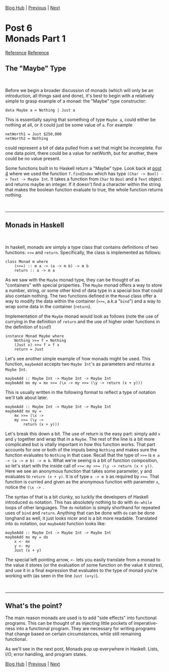 [Blog Hub](../index) | [Previous](post5) | [Next](post7)

# Post 6<br>Monads Part 1

[Reference](https://www.cs.rit.edu/~swm/cs561/All_About_Monads.pdf)
[Reference](https://www.youtube.com/watch?v=t1e8gqXLbsU&ab_channel=Computerphile)

## The "Maybe" Type

<br>

Before we begin a broader discussion of monads (which will only be an introduction, all things said and done), it's best to begin with a relatively simple to grasp example of a monad: the "Maybe" type constructor:

    data Maybe a = Nothing | Just a

This is essentially saying that something of type `Maybe a`, could either be nothing at all, or it could just be some value of `a`. For example

    netWorth1 = Just $250,000
    netWorth2 = Nothing

could represent a bit of data pulled from a set that might be incomplete. For one data point, there could be a value for netWorth, but for another, there could be no value present.

Some functions built in to Haskell return a "Maybe" type. Look back at [post 4](post4) where we used the function `T.findIndex` which has type `(Char -> Bool) -> Text -> Maybe Int`. It takes a function from `Char` to `Bool` and a `Text` object and returns maybe an integer. If it doesn't find a character within the string that makes the boolean function evaluate to true, the whole function returns nothing.

<br>

---

## Monads in Haskell

<br>

In haskell, monads are simply a type class that contains definitions of two functions: `>>=` and `return`. Specifically, the class is implemented as follows:

    class Monad m where
        (>>=) :: m a -> (a -> m b) -> m b
        return :: a -> m a

As we saw with the `Maybe` monad type, they can be thought of as "containers" with special properties. The `Maybe` monad offers a way to store a number, string, or some other kind of data type in a special box that could also contain nothing. The two functions defined in the `Monad` class offer a way to modify the data within the container (`>>=`, a.k.a "`bind`") and a way to wrap some data in the container (`return`).

Implementation of the `Maybe` monad would look as follows (note the use of currying in the definition of `return` and the use of higher order functions in the definition of `bind`!)

    instance Monad Maybe where
        Nothing >>= f = Nothing
        (Just x) >>= f = f x
        return = Just

Let's see another simple example of how monads might be used. This function, `maybeAdd` accepts two `Maybe Int`'s as parameters and returns a `Maybe Int`.

    maybeAdd :: Maybe Int -> Maybe Int -> Maybe Int
    maybeAdd mx my = mx >>= (\x -> my >>= (\y -> return (x + y)))

This is usually written in the following format to reflect a type of notation we'll talk about later.

    maybeAdd :: Maybe Int -> Maybe Int -> Maybe Int
    maybeAdd mx my =
        mx >>= (\x ->
        my >>= (\y ->
            return (x + y)))

Let's break this down a bit. The use of return is the easy part: simply add `x` and `y` together and wrap that in a `Maybe`. The rest of the line is a bit more complicated but is vitally important in how this function works. That part accounts for one or both of the imputs being `Nothing` and makes sure the function evaluates to `Nothing` in that case. Recall that the type of `>>=` is `m a -> (a -> m b) -> m b`. What we're seeing is a bit of function composition, so let's start with the inside call of `>>=`: `my >>= (\y -> return (x + y))`. Here we see an anonymous function that takes some parameter, y and evaluates to `return (x + y)`. It is of type `a -> m b` as required by `>>=`. That function is curried and given as the anonymous function with parameter `x`, notice the `(\x -> `.

The syntax of that is a bit clunky, so luckily the developers of Haskell introduced `do` notation. This has absolutely nothing to do with `do-while` loops of other languages. The `do` notation is simply shorthand for repeated uses of `bind` and `return`. Anything that can be done with `do` can be done longhand as well, it just looks nicer and is a bit more readable. Translated into `do` notation, our `maybeAdd` function looks like:

    maybeAdd :: Maybe Int -> Maybe Int -> Maybe Int
    maybeAdd mx my = do
        x <- mx
        y <- my
        Just (x + y)

The special left pointing arrow, `<-` lets you easily translate from a monad to the value it stores (or the evaluation of some function on the value it stores), and use it in a final expression that evaluates to the type of monad you're working with (as seen in the line `Just (x+y)`).

<br>

---

## What's the point?

The main reason monads are used is to add "side effects" into functional programs. This can be thought of as injecting little pockets of imperative-ness into a functional program. They are necessary for writing programs that change based on certain circumstances, while still remaining functional.

As we'll see in the next post, Monads pop up everywhere in Haskell. Lists, I/O, error handling, and program states.

[Blog Hub](../index) | [Previous](post5) | [Next](post7)
